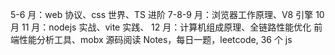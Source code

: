 5-6 月：web 协议、css 世界、TS 进阶
7-8-9 月：浏览器工作原理、V8 引擎
10 月 11 月：nodejs 实战、vite 实践、
12 月：计算机组成原理、全链路性能优化
前端性能分析工具、mobx 源码阅读
Notes，每日一题，leetcode, 36 个 js
